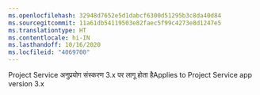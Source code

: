 ```yaml
---
ms.openlocfilehash: 32948d7652e5d1dabcf6300d51295b3c8da40d84
ms.sourcegitcommit: 11a61db54119503e82faec5f99c4273e8d1247e5
ms.translationtype: HT
ms.contentlocale: hi-IN
ms.lasthandoff: 10/16/2020
ms.locfileid: "4069700"
---
```

<span data-ttu-id="5e833-101">Project Service अनुप्रयोग संस्करण 3.x पर लागू होता है</span><span class="sxs-lookup"><span data-stu-id="5e833-101">Applies to Project Service app version 3.x</span></span>

